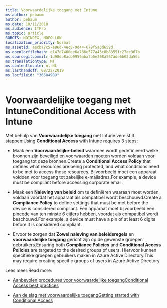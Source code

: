```yaml
---
title: Voorwaardelijke toegang met Intune
ms.author: pebaum
author: pebaum
ms.date: 10/11/2018
ms.audience: ITPro
ms.topic: article
ROBOTS: NOINDEX, NOFOLLOW
localization_priority: Normal
ms.assetid: aecba7c5-e86d-4ec8-9d44-679f5a3d659d
ms.openlocfilehash: e147e7460ee6a786e577a43c0b8355fc27ee367b
ms.sourcegitcommit: 1d98db8acb9959aba3b5e308a567ade6b62da56c
ms.translationtype: MT
ms.contentlocale: nl-NL
ms.lasthandoff: 08/22/2019
ms.locfileid: "36504989"
---
```

# <a name="conditional-access-with-intune"></a><span data-ttu-id="a989c-102">Voorwaardelijke toegang met Intune</span><span class="sxs-lookup"><span data-stu-id="a989c-102">Conditional Access with Intune</span></span>

<span data-ttu-id="a989c-103">Met behulp van **Voorwaardelijke toegang** met Intune vereist 3 stappen:</span><span class="sxs-lookup"><span data-stu-id="a989c-103">Using **Conditional Access** with Intune requires 3 steps:</span></span> 
  
- <span data-ttu-id="a989c-104">Maak een **Voorwaardelijke-beleid** waarmee wordt gedefinieerd welke bronnen zijn beveiligd en voorwaarden moeten worden voldaan voor toegang tot deze bronnen.</span><span class="sxs-lookup"><span data-stu-id="a989c-104">Create a **Conditional Access Policy** that defines what resources are being protected, and what conditions need to be met to access those resources.</span></span> <span data-ttu-id="a989c-105">Bijvoorbeeld moet een apparaat voldoen voor toegang tot zakelijke e-mailadres.</span><span class="sxs-lookup"><span data-stu-id="a989c-105">For example, a device must be compliant before accessing corporate email.</span></span> 
    
- <span data-ttu-id="a989c-106">Maak een **Naleving van beleid** om te definiëren waaraan moet worden voldaan voordat het apparaat als compatibel wordt beschouwd.</span><span class="sxs-lookup"><span data-stu-id="a989c-106">Create a **Compliance Policy** to define settings that must be met before the device is considered compliant.</span></span> <span data-ttu-id="a989c-107">Een apparaat moet bijvoorbeeld een pincode van ten minste 6 cijfers hebben, voordat als compatibel wordt beschouwd.</span><span class="sxs-lookup"><span data-stu-id="a989c-107">For example, a device must have a pin of at least 6 digits before it is considered compliant.</span></span> 
    
- <span data-ttu-id="a989c-108">Ervoor te zorgen dat **Zowel naleving van beleidsregels** en **voorwaardelijke toegang** gericht zijn op de gewenste groepen gebruikers.</span><span class="sxs-lookup"><span data-stu-id="a989c-108">Ensuring both **Compliance Policies** and **Conditional Access Policies** are targeted to the desired groups of users.</span></span> <span data-ttu-id="a989c-109">Hiervoor kunnen specifieke groepen gebruikers maken in Azure Active Directory.</span><span class="sxs-lookup"><span data-stu-id="a989c-109">This may require creating specific groups of users in Azure Active Directory.</span></span> 
    
<span data-ttu-id="a989c-110">Lees meer:</span><span class="sxs-lookup"><span data-stu-id="a989c-110">Read more:</span></span>
  
- [<span data-ttu-id="a989c-111">Aanbevolen procedures voor voorwaardelijke toegang</span><span class="sxs-lookup"><span data-stu-id="a989c-111">Conditional Access best practices</span></span>](https://docs.microsoft.com/azure/active-directory/conditional-access/best-practices)
    
- [<span data-ttu-id="a989c-112">Aan de slag met voorwaardelijke toegang</span><span class="sxs-lookup"><span data-stu-id="a989c-112">Getting started with Conditional Access </span></span>](https://docs.microsoft.com/azure/active-directory/active-directory-conditional-access-azure-portal-get-started)
    

